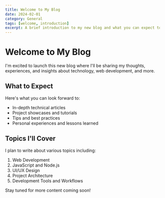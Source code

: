 ```yaml
---
title: Welcome to My Blog
date: 2024-02-01
category: General
tags: [welcome, introduction]
excerpt: A brief introduction to my new blog and what you can expect to find here.
---
```


# Welcome to My Blog

I'm excited to launch this new blog where I'll be sharing my thoughts, experiences, and insights about technology, web development, and more.

## What to Expect

Here's what you can look forward to:

- In-depth technical articles
- Project showcases and tutorials
- Tips and best practices
- Personal experiences and lessons learned

## Topics I'll Cover

I plan to write about various topics including:

1. Web Development
2. JavaScript and Node.js
3. UI/UX Design
4. Project Architecture
5. Development Tools and Workflows

Stay tuned for more content coming soon! 